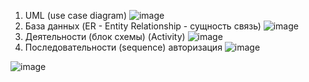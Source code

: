 1. UML (use case diagram)
![image](https://github.com/Avar1tia/DemoEkzamen/assets/97594483/152380e6-3241-49ab-b1c5-ea47a259a94c)
2. База данных (ER - Entity Relationship - сущность связь)
![image](https://github.com/Avar1tia/DemoEkzamen/assets/97594483/4f61c5fb-9f36-45ee-82b7-629e22d21a90)
3. Деятельности (блок схемы) (Activity)
![image](https://github.com/Avar1tia/DemoEkzamen/assets/97594483/7de3e563-bea0-420e-8a14-5f4b04b424dd)
4. Последовательности (sequence) авторизация
![image](https://github.com/Avar1tia/DemoEkzamen/assets/97594483/23dd27ac-f3fe-41f6-9789-e77ab4b48ef6)

![image](https://github.com/Avar1tia/DemoEkzamen/assets/97594483/767eb368-22b1-4f0f-8d49-7a958e999009)

